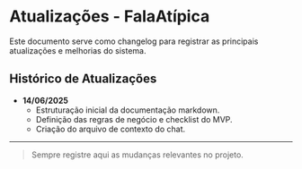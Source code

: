 # Atualizações - FalaAtípica

Este documento serve como changelog para registrar as principais atualizações e melhorias do sistema.

## Histórico de Atualizações

- **14/06/2025**
  - Estruturação inicial da documentação markdown.
  - Definição das regras de negócio e checklist do MVP.
  - Criação do arquivo de contexto do chat.

---

> Sempre registre aqui as mudanças relevantes no projeto. 